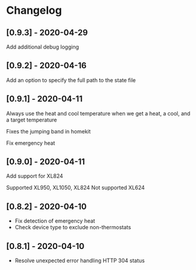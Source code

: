 # Changelog

## [0.9.3] - 2020-04-29

Add additional debug logging

## [0.9.2] - 2020-04-16

Add an option to specify the full path to the state file

## [0.9.1] - 2020-04-11

Always use the heat and cool temperature
when we get a heat, a cool, and a target temperature

Fixes the jumping band in homekit

Fix emergency heat

## [0.9.0] - 2020-04-11

Add support for XL824

Supported XL950, XL1050, XL824
Not supported XL624

## [0.8.2] - 2020-04-10

* Fix detection of emergency heat
* Check device type to exclude non-thermostats

## [0.8.1] - 2020-04-10

* Resolve unexpected error handling HTTP 304 status
